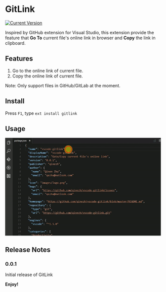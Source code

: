 # GitLink

[![Current Version](http://vsmarketplacebadge.apphb.com/version/qezhu.gitlink.svg)](http://marketplace.visualstudio.com/items?itemName=qezhu.gitlink)

Inspired by GitHub extension for Visual Studio, this extension provide the feature that **Go To** current file's online link in browser and **Copy** the link in clipboard.

## Features

1. Go to the online link of current file.
2. Copy the online link of current file.

Note: Only support files in GitHub/GitLab at the moment.

## Install
Press `F1`, type `ext install gitlink`

## Usage

![How to use it](images/how_to_use_it.gif)

## Release Notes

### 0.0.1

Initial release of GitLink

**Enjoy!**
